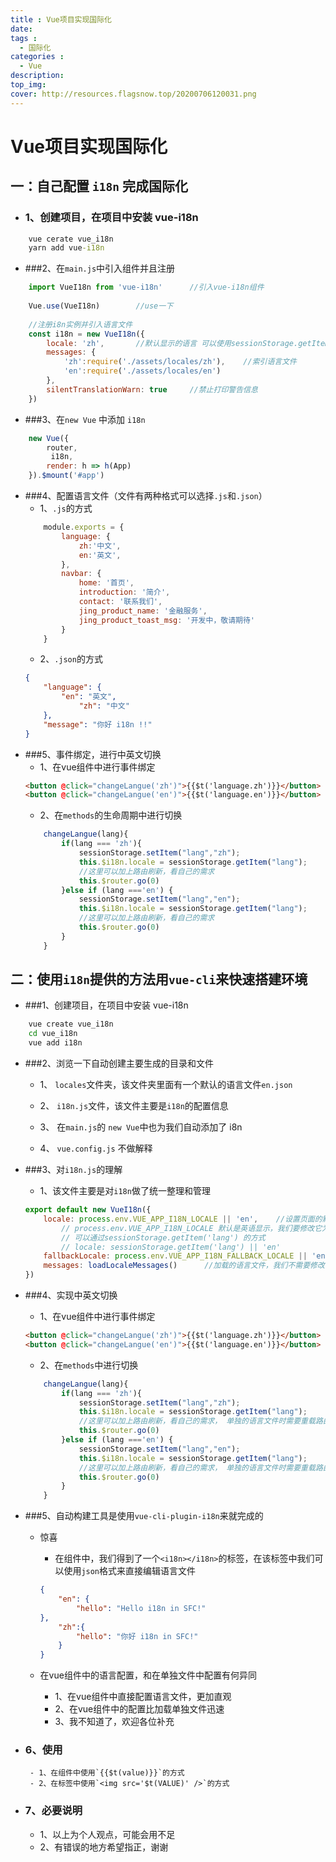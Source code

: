 ```yaml
---
title : Vue项目实现国际化
date:
tags : 
  - 国际化
categories : 
  - Vue
description: 
top_img: 
cover: http://resources.flagsnow.top/20200706120031.png
---
```


# Vue项目实现国际化

## 一：自己配置 `i18n` 完成国际化

- ### 1、创建项目，在项目中安装 vue-i18n

```cmd
	vue cerate vue_i18n
    yarn add vue-i18n
```
- ###2、在`main.js`中引入组件并且注册

``` javaScript
	import VueI18n from 'vue-i18n'		//引入vue-i18n组件
 
    Vue.use(VueI18n)		//use一下
 
    //注册i8n实例并引入语言文件
    const i18n = new VueI18n({
    	locale: 'zh',		//默认显示的语言 可以使用sessionStorage.getItem('lang') || 'zh',
        messages: {
        	'zh':require('./assets/locales/zh'),	//索引语言文件
    		'en':require('./assets/locales/en')
        },
        silentTranslationWarn: true		//禁止打印警告信息
    })

```
- ###3、在`new Vue` 中添加 `i18n`

```javaScript
	new Vue({
  		router,
 		 i18n,
  		render: h => h(App)
	}).$mount('#app')
```
- ###4、配置语言文件（文件有两种格式可以选择`.js`和`.json`）
	- 1、`.js`的方式
	```javascript
    	module.exports = {
  			language: {
    			zh:'中文',
    			en:'英文',
  			},
  			navbar: {
    			home: '首页',
    			introduction: '简介',
    			contact: '联系我们',
    			jing_product_name: '金融服务',
    			jing_product_toast_msg: '开发中，敬请期待'
  			}
		}
    ```
	- 2、`.json`的方式
	```json
    {
  		"language": {
   			"en": "英文",
				"zh": "中文"
 	 	},
  		"message": "你好 i18n !!"
	}
    ```
- ###5、事件绑定，进行中英文切换
	- 1、在vue组件中进行事件绑定
	```HTML
    <button @click="changeLangue('zh')">{{$t('language.zh')}}</button>
    <button @click="changeLangue('en')">{{$t('language.en')}}</button>
    ```
    - 2、在`methods`的生命周期中进行切换
    ```javaScript
    	changeLangue(lang){
        	if(lang === 'zh'){
            	sessionStorage.setItem("lang","zh");
                this.$i18n.locale = sessionStorage.getItem("lang");
                //这里可以加上路由刷新，看自己的需求
                this.$router.go(0)
            }else if (lang ==='en') {
            	sessionStorage.setItem("lang","en");
                this.$i18n.locale = sessionStorage.getItem("lang");
                //这里可以加上路由刷新，看自己的需求
                this.$router.go(0)
            }
        }
    ```

## 二：使用`i18n`提供的方法用`vue-cli`来快速搭建环境
- ###1、创建项目，在项目中安装 vue-i18n
```cmd
	vue create vue_i18n
    cd vue_i18n
    vue add i18n
```
- ###2、浏览一下自动创建主要生成的目录和文件
	- 1、 `locales`文件夹，该文件夹里面有一个默认的语言文件`en.json`
	
	- 2、 `i18n.js`文件，该文件主要是`i18n`的配置信息

	- 3、 在`main.js`的 `new Vue`中也为我们自动添加了 i8n

	- 4、 `vue.config.js` 不做解释

- ###3、对`i18n.js`的理解
	- 1、该文件主要是对`i18n`做了统一整理和管理
	```javascript
    export default new VueI18n({
  		locale: process.env.VUE_APP_I18N_LOCALE || 'en',	//设置页面的默认语言
        	// process.env.VUE_APP_I18N_LOCALE 默认是英语显示，我们要修改它为自定义
            // 可以通过sessionStorage.getItem('lang') 的方式
            // locale: sessionStorage.getItem('lang') || 'en'
  		fallbackLocale: process.env.VUE_APP_I18N_FALLBACK_LOCALE || 'en',		//可以理解为第二语言
  		messages: loadLocaleMessages()		//加载的语言文件，我们不需要修改，在上面已经为我们自动创建好了
	})
    ```
- ###4、实现中英文切换
	- 1、在vue组件中进行事件绑定
	```HTML
    <button @click="changeLangue('zh')">{{$t('language.zh')}}</button>
    <button @click="changeLangue('en')">{{$t('language.en')}}</button>
    ```
    - 2、在`methods`中进行切换
    ```javaScript
    	changeLangue(lang){
        	if(lang === 'zh'){
            	sessionStorage.setItem("lang","zh");
                this.$i18n.locale = sessionStorage.getItem("lang");
                //这里可以加上路由刷新，看自己的需求， 单独的语言文件时需要重载路由才能显示的
                this.$router.go(0)
            }else if (lang ==='en') {
            	sessionStorage.setItem("lang","en");
                this.$i18n.locale = sessionStorage.getItem("lang");
                //这里可以加上路由刷新，看自己的需求， 单独的语言文件时需要重载路由才能显示的
                this.$router.go(0)
            }
        }
    ```
- ###5、自动构建工具是使用`vue-cli-plugin-i18n`来就完成的
	- 惊喜

		- 在组件中，我们得到了一个`<i18n></i18n>`的标签，在该标签中我们可以使用`json`格式来直接编辑语言文件
		
        ```json
        {
  			"en": {
    			"hello": "Hello i18n in SFC!"
  		},
  			"zh":{
    			"hello": "你好 i18n in SFC!"
  			}
		}
        ```
	- 在vue组件中的语言配置，和在单独文件中配置有何异同
		- 1、在vue组件中直接配置语言文件，更加直观
		- 2、在vue组件中的配置比加载单独文件迅速
		- 3、我不知道了，欢迎各位补充

- ### 6、使用
       - 1、在组件中使用`{{$t(value)}}`的方式
       - 2、在标签中使用`<img src='$t(VALUE)' />`的方式
- ### 7、必要说明
	- 1、以上为个人观点，可能会用不足
	- 2、有错误的地方希望指正，谢谢